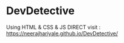 # DevDetective
 Using HTML &amp; CSS &amp; JS
 DIRECT visit : https://neerajhariyale.github.io/DevDetective/
